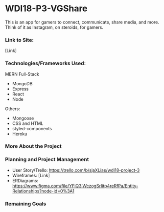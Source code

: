 # WDI18-P3-VGShare
This is an app for gamers to connect, communicate, share media, and more. Think of it as Instagram, on steroids, for gamers.

### Link to Site:
[Link]

### Technologies/Frameworks Used:
MERN Full-Stack
- MongoDB
- Express
- React
- Node

Others:
- Mongoose
- CSS and HTML
- styled-components
- Heroku

### More About the Project


### Planning and Project Management
- User Story/Trello: https://trello.com/b/sjaXLias/wdi18-project-3
- Wireframes: [Link]
- ERDiagrams: https://www.figma.com/file/YFiQ3iWczogSrIitp4reRfPa/Entity-Relationships?node-id=0%3A1

### Remaining Goals
